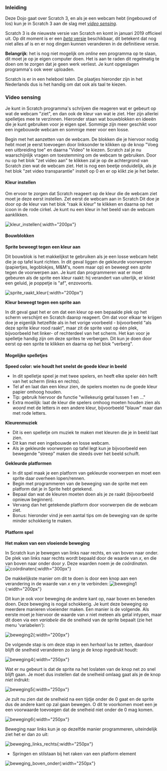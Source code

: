 ### Inleiding
Deze Dojo gaat over Scratch 3, en als je een webcam hebt (ingebouwd of los) kun je in Scratch 3 aan de slag met [*video sensing*](videosensing).

Scratch 3 is de nieuwste versie van Scratch en komt in januari 2019 officieel uit. Op dit moment is er een [_beta_ versie](https://beta.scratch.mit.edu) beschikbaar, dit betekent dat nog niet alles af is en er nog dingen kunnen veranderen in de definitieve versie.

**Belangrijk**: het is nog niet mogelijk om _online_ een programma op te slaan, dit moet je op je eigen computer doen. Het is aan te raden dit regelmatig te doen om te zorgen dat je geen werk verliest. Je kunt opgeslagen programma's ook weer uploaden.

Scratch is er in een heleboel talen. De plaatjes hieronder zijn in het Nederlands dus is het handig om dat ook als taal te kiezen.

### <a name="videosensing"></a>Video sensing

Je kunt in Scratch programma's schrijven die reageren wat er gebeurt op wat de webcam "ziet", en dan ook de kleur van wat ie ziet. Hier zijn allerlei spelletjes mee te verzinnen. Hieronder staan wat bouwblokken en ideeën die je kunt gebruiken voor je eigen spel. Sommige zijn meer geschikt voor een ingebouwde webcam en sommige meer voor een losse.

Begin met het aanzetten van de webcam. De blokken die je hiervoor nodig hebt moet je eerst toevoegen door linksonder te klikken op de knop "Voeg een uitbreiding toe" en daarna "Video" te kiezen. Scratch zal je nu waarschijnlijk vragen om toestemming om de webcam te gebruiken. Door nu op het blok "zet video aan" te klikken zal je op de achtergrond van Scratch zien wat de webcam ziet. Het is nog een beetje onduidelijk, als je het blok "zet video transparantie" instelt op 0 en er op klikt zie je het beter.

#### Kleur instellen

Om ervoor te zorgen dat Scratch reageert op de kleur die de webcam ziet moet je deze eerst instellen. Zet eerst de webcam aan in Scratch  Dit doe je door op de kleur van het blok "raak ik kleur" te klikken en daarna op het icoon in de rode cirkel. Je kunt nu een kleur in het beeld van de webcam aanklikken.

![kleur_instellen](images/kleur_instellen.png){:width="200px"}
 
#### Bouwblokken

**Sprite beweegt tegen een kleur aan**

Dit bouwblok is het makkelijkst te gebruiken als je een losse webcam hebt die je op tafel kunt richten. In dit geval liggen de gekleurde voorwerpen (papiertjes, legoblokjes, M&M's, noem maar op) en beweegt een *sprite* tegen de voorwerpen aan. Je kunt dan programmeren wat er moet gebeuren als de sprite een kleur raakt: hij verandert van uiterlijk, er klinkt een geluid, je poppetje is "af", enzovoorts.

![sprite_raakt_kleur](images/sprite_raakt_kleur.png){:width="200px"}

**Kleur beweegt tegen een sprite aan**

In dit geval gaat het er om dat een kleur op een bepaalde plek op het scherm verschijnt en Scratch daarop reageert. Om dat voor elkaar te krijgen doe je eigenlijk hetzelfde als in het vorige voorbeeld - bijvoorbeeld "als deze sprite kleur rood raakt", maar zit de sprite vast op één plek, bijvoorbeeld het linker- of rechterdeel van het scherm. Het kan voor je spelletje handig zijn om deze sprites te verbergen. Dit kun je doen door eerst op een sprite te klikken en daarna op het blok "verberg".

#### Mogelijke spelletjes


**Speed color: wie houdt het snelst de goede kleur in beeld**
- In dit spelletje speel je met twee spelers, en heeft elke speler één helft van het scherm (links en rechts).
- Tel af en laat dan een kleur zien, de spelers moeten nu de goede kleur papier omhoog houden.
- Tip: gebruik hiervoor de functie "willekeurig getal tussen 1 en ..."
- Extra moeilijk: laat de kleur die spelers omhoog moeten houden zien als *woord* met de letters in een andere kleur, bijvoorbeeld "blauw" maar dan met rode letters.

**Kleurenmuziek**
- Dit is een spelletje om muziek te maken met kleuren die je in beeld laat zien.
- Dit kan met een ingebouwde en losse webcam.
- Als je gekleurde voorwerpen op tafel legt kun je bijvoorbeeld een bewegende "streep" maken die steeds over het beeld schuift.

**Gekleurde platformen**
- In dit spel maak je een platform van gekleurde voorwerpen en moet een sprite daar overheen lopen/rennen.
- Begin met programmeren van de beweging van de sprite met een platform dat je in Sprite hebt getekend.
- Bepaal dan wat de kleuren moeten doen als je ze raakt (bijvoorbeeld opnieuw beginnen).
- Vervang dan het getekende platform door voorwerpen die de webcam ziet.
- Bonus: hieronder vind je een aantal tips om de beweging van de sprite minder schokkerig te maken.

#### Platform spel

**Het maken van een vloeiende beweging**

In Scratch kun je bewegen van links naar rechts, en van boven naar onder. De plek van links naar rechts wordt bepaald door de waarde van *x*, en die van boven naar onder door *y*. Deze waarden noem je de *coördinaten*.
![coördinaten](images/coords.png){:width="300px"}

De makkelijkste manier om dit te doen is door een knop aan een verandering in de waarde van *x* en *y* te verbinden:
![beweging1](images/beweging1.png){:width="200px"}

Dit kun je ook voor beweging de andere kant op, naar boven en beneden doen. Deze beweging is nogal schokkerig. Je kunt deze beweging op meerdere manieren vloeiender maken. Een manier is de volgende. Als eerste moet je hiervoor de waarde van *x* niet meteen als getal intypen, maar dit doen via een *variabele* die de snelheid van de sprite bepaalt (zie het menu 'variabelen'):

![beweging2](images/beweging2.png){:width="200px"}

De volgende stap is om deze stap in een *herhaal* lus te zetten, daardoor blijft de snelheid veranderen zo lang je de knop ingedrukt houdt:

![beweging4](images/beweging4.png){:width="250px"}

Wat er nu gebeurt is dat de sprite na het loslaten van de knop net zo snel blijft gaan. Je moet dus instellen dat de snelheid omlaag gaat als je de knop *niet* indrukt:

![beweging5](images/beweging5.png){:width="250px"}

Je zult nu zien dat de snelheid na een tijdje onder de 0 gaat en de sprite dus de andere kant op zal gaan bewegen. O dit te voorkomen moet een je een voorwaarde toevoegen dat de snelheid niet onder de 0 mag komen.

![beweging6](images/beweging6.png){:width="250px"}

Beweging naar links kun je op dezelfde manier programmeren, uiteindelijk ziet het er dan zo uit:

![beweging_links_rechts](images/beweging_links_rechts.png){:width="250px"}

* Springen en stilstaan bij het raken van een platform element

![beweging_boven_onder](images/beweging_boven_onder.png){:width="250px"}

